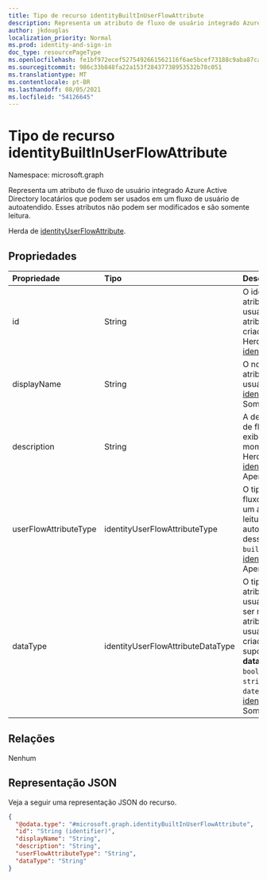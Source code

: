 ```yaml
---
title: Tipo de recurso identityBuiltInUserFlowAttribute
description: Representa um atributo de fluxo de usuário integrado Azure Active Directory locatários que podem ser usados em um fluxo de usuário de autoatendido.
author: jkdouglas
localization_priority: Normal
ms.prod: identity-and-sign-in
doc_type: resourcePageType
ms.openlocfilehash: fe1bf972ecef5275492661562116f6ae5bcef73188c9aba87ca7146d8d144625
ms.sourcegitcommit: 986c33b848fa22a153f28437738953532b78c051
ms.translationtype: MT
ms.contentlocale: pt-BR
ms.lasthandoff: 08/05/2021
ms.locfileid: "54126645"
---
```

# <a name="identitybuiltinuserflowattribute-resource-type"></a>Tipo de recurso identityBuiltInUserFlowAttribute

Namespace: microsoft.graph

Representa um atributo de fluxo de usuário integrado Azure Active Directory locatários que podem ser usados em um fluxo de usuário de autoatendido. Esses atributos não podem ser modificados e são somente leitura.

Herda de [identityUserFlowAttribute](../resources/identityuserflowattribute.md).

## <a name="properties"></a>Propriedades

|Propriedade|Tipo|Descrição|
|:---|:---|:---|
|id|String|O identificador do atributo de fluxo do usuário. Esse é um atributo somente leitura criado automaticamente. Herdado [de identityUserFlowAttribute](../resources/identityuserflowattribute.md)|
|displayName|String|O nome de exibição do atributo de fluxo do usuário. Herdado [de identityUserFlowAttribute](../resources/identityuserflowattribute.md). Somente leitura.|
|description|String|A descrição do atributo de fluxo de usuário exibido para o usuário no momento da inscrição. Herdado [de identityUserFlowAttribute](../resources/identityuserflowattribute.md). Apenas leitura.|
|userFlowAttributeType|identityUserFlowAttributeType|O tipo do atributo de fluxo do usuário. Esse é um atributo somente leitura que é definido automaticamente. O valor dessa propriedade será `builtIn` . Herdado [de identityUserFlowAttribute](../resources/identityuserflowattribute.md). Apenas leitura.|
|dataType|identityUserFlowAttributeDataType|O tipo de dados do atributo de fluxo do usuário. Isso não pode ser modificado após o atributo de fluxo de usuário personalizado ser criado. Os valores suportados para **dataType** são: `string` , `boolean` , `int64` , `stringCollection` , `dateTime`. Herdado [de identityUserFlowAttribute](../resources/identityuserflowattribute.md). Somente leitura.|

## <a name="relationships"></a>Relações

Nenhum

## <a name="json-representation"></a>Representação JSON

Veja a seguir uma representação JSON do recurso.
<!-- {
  "blockType": "resource",
  "keyProperty": "id",
  "@odata.type": "microsoft.graph.identityBuiltInUserFlowAttribute",
  "baseType": "microsoft.graph.identityUserFlowAttribute",
  "openType": false
}
-->

``` json
{
  "@odata.type": "#microsoft.graph.identityBuiltInUserFlowAttribute",
  "id": "String (identifier)",
  "displayName": "String",
  "description": "String",
  "userFlowAttributeType": "String",
  "dataType": "String"
}
```
